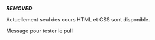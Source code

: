 ***REMOVED***

Actuellement seul des cours HTML et CSS sont disponible.

Message pour tester le pull
